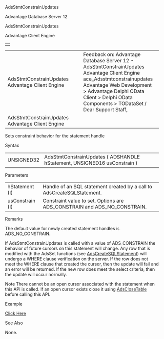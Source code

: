 AdsStmtConstrainUpdates




Advantage Database Server 12  

AdsStmtConstrainUpdates

Advantage Client Engine

|  |
| --- |
|  |

|  |  |  |  |  |
| --- | --- | --- | --- | --- |
| AdsStmtConstrainUpdates  Advantage Client Engine |  |  | Feedback on: Advantage Database Server 12 - AdsStmtConstrainUpdates Advantage Client Engine ace\_Adsstmtconstrainupdates Advantage Web Development > Advantage Delphi OData Client > Delphi OData Components > TODataSet / Dear Support Staff, |  |
| AdsStmtConstrainUpdates  Advantage Client Engine |  |  |  |  |

Sets constraint behavior for the statement handle

Syntax

|  |  |
| --- | --- |
| UNSIGNED32 | AdsStmtConstrainUpdates ( ADSHANDLE hStatement,  UNSIGNED16 usConstrain ) |

Parameters

|  |  |
| --- | --- |
| hStatement (I) | Handle of an SQL statement created by a call to [AdsCreateSQLStatement](ace_adscreatesqlstatement.htm). |
| usConstrain (I) | Constraint value to set. Options are ADS\_CONSTRAIN and ADS\_NO\_CONSTRAIN. |

Remarks

The default value for newly created statement handles is ADS\_NO\_CONSTRAIN.

If AdsStmtConstrainUpdates is called with a value of ADS\_CONSTRAIN the behavior of future cursors on this statement will change. Any row that is modified with the AdsSet functions (see [AdsCreateSQLStatement](ace_adscreatesqlstatement.htm)) will undergo a WHERE clause verification on the server. If the row does not meet the WHERE clause that created the cursor, then the update will fail and an error will be returned. If the new row does meet the select criteria, then the update will occur normally.

Note There cannot be an open cursor associated with the statement when this API is called. If an open cursor exists close it using [AdsCloseTable](ace_adsclosetable.htm) before calling this API.

Example

[Click Here](ace_more_examples.htm#adsstmtconstrainupdatesexample)

See Also

None.